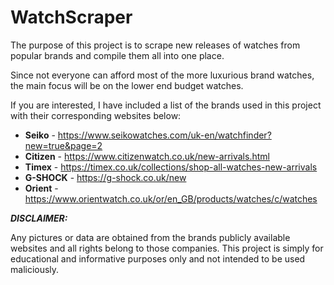 # WatchScraper
The purpose of this project is to scrape new releases of watches from popular brands and compile them all into one place.

Since not everyone can afford most of the more luxurious brand watches, the main focus will be on the lower end budget watches. 

If you are interested, I have included a list of the brands used in this project with their corresponding websites below:
- __Seiko__ - https://www.seikowatches.com/uk-en/watchfinder?new=true&page=2
- __Citizen__ - https://www.citizenwatch.co.uk/new-arrivals.html
- __Timex__ - https://timex.co.uk/collections/shop-all-watches-new-arrivals
- __G-SHOCK__ - https://g-shock.co.uk/new
- __Orient__ - https://www.orientwatch.co.uk/or/en_GB/products/watches/c/watches


__*DISCLAIMER:*__

Any pictures or data are obtained from the brands publicly available websites and all rights belong to those companies. This project is simply for educational and informative purposes only and not intended to be used maliciously.
